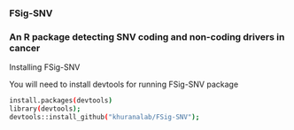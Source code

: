 ### FSig-SNV

### An R package detecting SNV coding and non-coding drivers in cancer

Installing FSig-SNV


You will need to install devtools for running FSig-SNV package

```sh
install.packages(devtools)
library(devtools);
devtools::install_github("khuranalab/FSig-SNV");  
```
